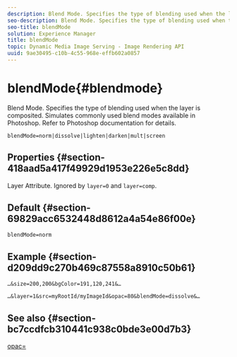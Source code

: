 ```yaml
---
description: Blend Mode. Specifies the type of blending used when the layer is composited. Simulates commonly used blend modes available in Photoshop. Refer to Photoshop documentation for details.
seo-description: Blend Mode. Specifies the type of blending used when the layer is composited. Simulates commonly used blend modes available in Photoshop. Refer to Photoshop documentation for details.
seo-title: blendMode
solution: Experience Manager
title: blendMode
topic: Dynamic Media Image Serving - Image Rendering API
uuid: 9ae30495-c10b-4c55-968e-effb602a0857
---
```


# blendMode{#blendmode}

Blend Mode. Specifies the type of blending used when the layer is composited. Simulates commonly used blend modes available in Photoshop. Refer to Photoshop documentation for details.

 `blendMode=norm|dissolve|lighten|darken|mult|screen`

## Properties {#section-418aad5a417f49929d1953e226e5c8dd}

Layer Attribute. Ignored by `layer=0` and `layer=comp`.

## Default {#section-69829acc6532448d8612a4a54e86f00e}

`blendMode=norm`

## Example {#section-d209dd9c270b469c87558a8910c50b61}

`…&size=200,200&bgColor=191,120,241&…`

`…&layer=1&src=myRootId/myImageId&opac=80&blendMode=dissolve&…`

## See also {#section-bc7ccdfcb310441c938c0bde3e00d7b3}

[opac=](../../../../../is-api/http-ref/image-serving-api-ref/c-http-protocol-reference/c-command-reference/r-opac.md#reference-d2269b51aca34599a08d0a46ee5c27e5) 
